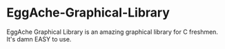 # EggAche-Graphical-Library
EggAche Graphical Library is an amazing graphical library for C freshmen. It's damn EASY to use.
